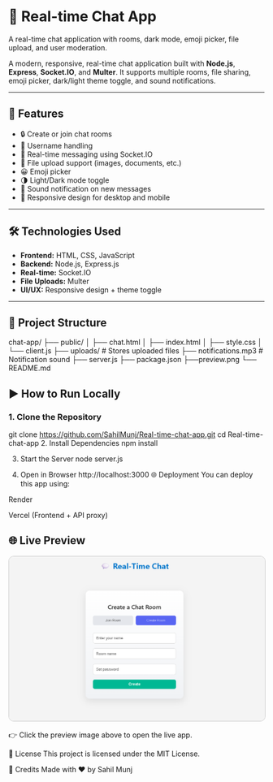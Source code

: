# 💬 Real-time Chat App
A real-time chat application with rooms, dark mode, emoji picker, file upload, and user moderation.

A modern, responsive, real-time chat application built with **Node.js**, **Express**, **Socket.IO**, and **Multer**. It supports multiple rooms, file sharing, emoji picker, dark/light theme toggle, and sound notifications.

---

## 🚀 Features

- 🔒 Create or join chat rooms  
- 👤 Username handling  
- 💬 Real-time messaging using Socket.IO  
- 📎 File upload support (images, documents, etc.)  
- 😀 Emoji picker  
- 🌗 Light/Dark mode toggle  
- 🔔 Sound notification on new messages  
- 📱 Responsive design for desktop and mobile  

---

## 🛠️ Technologies Used

- **Frontend:** HTML, CSS, JavaScript  
- **Backend:** Node.js, Express.js  
- **Real-time:** Socket.IO  
- **File Uploads:** Multer  
- **UI/UX:** Responsive design + theme toggle  

---

## 📁 Project Structure

chat-app/
├── public/
│ ├── chat.html
│ ├── index.html
│ ├── style.css
│ └── client.js
├── uploads/ # Stores uploaded files
├── notifications.mp3 # Notification sound
├── server.js
├── package.json
├──preview.png
└── README.md

## ▶️ How to Run Locally
### 1. Clone the Repository
git clone https://github.com/SahilMunj/Real-time-chat-app.git
cd Real-time-chat-app
2. Install Dependencies
npm install

3. Start the Server
node server.js

4. Open in Browser
http://localhost:3000
🌐 Deployment
You can deploy this app using:

Render

Vercel (Frontend + API proxy)

## 🌐 Live Preview

<p align="center">
  <a href="https://real-time-chat-app-pazo.onrender.com" target="_blank">
    <img src="preview.png" alt="Chat App Preview" width="700px" style="border-radius:10px; border:1px solid #ccc;" />
  </a>
</p>

👉 Click the preview image above to open the live app.


📄 License
This project is licensed under the MIT License.

🙌 Credits
Made with ❤️ by Sahil Munj